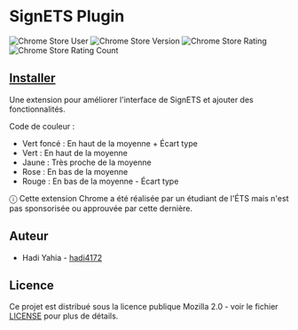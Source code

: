 # SignETS Plugin

![Chrome Store User](https://img.shields.io/chrome-web-store/users/bgbigmlncgkakhiaokjbhibkednbibpf)
![Chrome Store Version](https://img.shields.io/chrome-web-store/v/bgbigmlncgkakhiaokjbhibkednbibpf)
![Chrome Store Rating](https://img.shields.io/chrome-web-store/rating/bgbigmlncgkakhiaokjbhibkednbibpf)
![Chrome Store Rating Count](https://img.shields.io/chrome-web-store/rating-count/bgbigmlncgkakhiaokjbhibkednbibpf)


## [Installer](https://chrome.google.com/webstore/detail/signets-plugin/bgbigmlncgkakhiaokjbhibkednbibpf)

Une extension pour améliorer l'interface de SignETS et ajouter des fonctionnalités.


Code de couleur :

* Vert foncé : En haut de la moyenne + Écart type
* Vert : En haut de la moyenne
* Jaune : Très proche de la moyenne
* Rose : En bas de la moyenne
* Rouge : En bas de la moyenne - Écart type

ⓘ Cette extension Chrome a été réalisée par un étudiant de l'ÉTS mais n'est pas sponsorisée ou approuvée par cette dernière.

## Auteur

* Hadi Yahia - [hadi4172](https://github.com/hadi4172)

## Licence

Ce projet est distribué sous la licence publique Mozilla 2.0 - voir le fichier [LICENSE](LICENSE) pour plus de détails.
